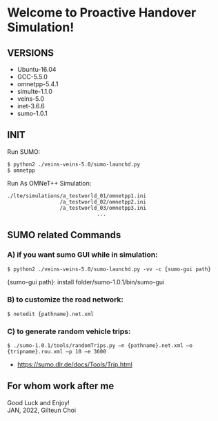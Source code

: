 
# Welcome to Proactive Handover Simulation!

## VERSIONS

- Ubuntu-16.04
- GCC-5.5.0
- omnetpp-5.4.1
- simulte-1.1.0
- veins-5.0
- inet-3.6.6
- sumo-1.0.1

## INIT
Run SUMO:
```
$ python2 ./veins-veins-5.0/sumo-launchd.py
$ omnetpp
```
Run As OMNeT++ Simulation:
```
./lte/simulations/a_testworld_01/omnetpp1.ini
                 /a_testworld_02/omnetpp2.ini
                 /a_testworld_03/omnetpp3.ini
                             ...
```                            
## SUMO related Commands

### A) if you want sumo GUI while in simulation:
```
$ python2 ./veins-veins-5.0/sumo-launchd.py -vv -c {sumo-gui path}
```
{sumo-gui path}: install folder/sumo-1.0.1/bin/sumo-gui

### B) to customize the road network:
```
$ netedit {pathname}.net.xml
```

### C) to generate random vehicle trips:
```
$ ./sumo-1.0.1/tools/randomTrips.py –n {pathname}.net.xml –o {tripname}.rou.xml –p 10 –e 3600
```
- https://sumo.dlr.de/docs/Tools/Trip.html

## For whom work after me
Good Luck and Enjoy!<br>
JAN, 2022, Gilteun Choi
